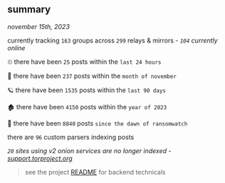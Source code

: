 
## summary
_november 15th, 2023_

currently tracking `163` groups across `299` relays & mirrors - _`104` currently online_

⏲ there have been `25` posts within the `last 24 hours`

🦈 there have been `237` posts within the `month of november`

🪐 there have been `1535` posts within the `last 90 days`

🏚 there have been `4150` posts within the `year of 2023`

🦕 there have been `8840` posts `since the dawn of ransomwatch`

there are `96` custom parsers indexing posts

_`20` sites using v2 onion services are no longer indexed - [support.torproject.org](https://support.torproject.org/onionservices/v2-deprecation/)_

> see the project [README](https://github.com/joshhighet/ransomwatch#ransomwatch--) for backend technicals
